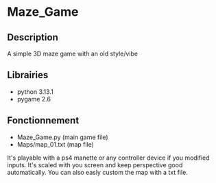# Maze_Game

## Description
A simple 3D maze game with an old style/vibe

## Librairies
- python 3.13.1
- pygame 2.6

## Fonctionnement
- Maze_Game.py (main game file)
- Maps/map_01.txt (map file)

It's playable with a ps4 manette or any controller device if you modified inputs.
It's scaled with you screen and keep perspective good automatically.
You can also easly custom the map with a txt file.
